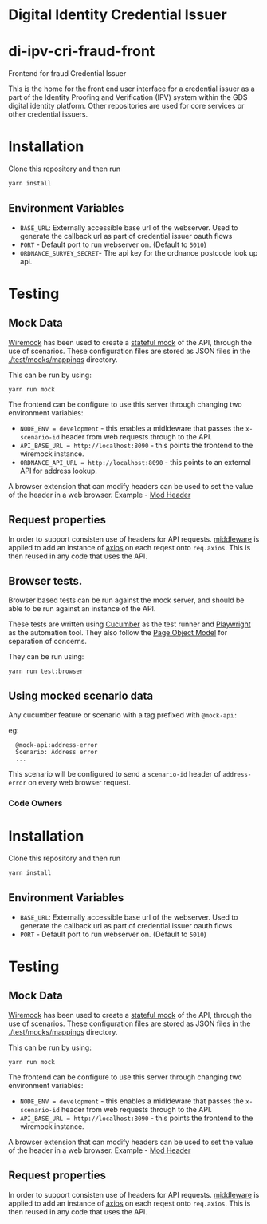 # Digital Identity Credential Issuer

# di-ipv-cri-fraud-front

Frontend for fraud Credential Issuer

This is the home for the front end user interface for a credential issuer as a part of the Identity Proofing and Verification (IPV) system within the GDS digital identity platform. Other repositories are used for core services or other credential issuers.

# Installation

Clone this repository and then run

```bash
yarn install
```

## Environment Variables

- `BASE_URL`: Externally accessible base url of the webserver. Used to generate the callback url as part of credential issuer oauth flows
- `PORT` - Default port to run webserver on. (Default to `5010`)
- `ORDNANCE_SURVEY_SECRET`- The api key for the ordnance postcode look up api.

# Testing

## Mock Data

[Wiremock](https://wiremock.org) has been used to create a [stateful mock](https://wiremock.org/docs/stateful-behaviour/) of the API, through the use of scenarios.
These configuration files are stored as JSON files in the [./test/mocks/mappings](./test/mocks/mappings) directory.

This can be run by using:

`yarn run mock`

The frontend can be configure to use this server through changing two environment variables:

- `NODE_ENV = development` - this enables a midldeware that passes the `x-scenario-id` header from web requests through to the API.
- `API_BASE_URL = http://localhost:8090` - this points the frontend to the wiremock instance.
- `ORDNANCE_API_URL = http://localhost:8090` - this points to an external API for address lookup. <!-- TODO: Move Ordnance to BE -->

A browser extension that can modify headers can be used to set the value of the header in a web browser. Example - [Mod Header](https://modheader.com)

## Request properties

In order to support consisten use of headers for API requests. [middleware](./src/lib/axios.js) is applied to add an instance of [axios](https://axios-http.com/) on each reqest onto `req.axios`. This is then reused in any code that uses the API.

## Browser tests.

Browser based tests can be run against the mock server, and should be able to be run against an instance of the API.

These tests are written using [Cucumber](https://cucumber.io/docs/installation/javascript/) as the test runner and [Playwright](https://playwright.dev/) as the automation tool. They also follow the [Page Object Model](https://playwright.dev/docs/test-pom) for separation of concerns.

They can be run using:

`yarn run test:browser`

## Using mocked scenario data

Any cucumber feature or scenario with a tag prefixed with `@mock-api:`

eg:

```
  @mock-api:address-error
  Scenario: Address error
  ...
```
This scenario will be configured to send a `scenario-id` header of `address-error` on every web browser request.

### Code Owners

# Installation

Clone this repository and then run

```bash
yarn install
```

## Environment Variables

- `BASE_URL`: Externally accessible base url of the webserver. Used to generate the callback url as part of credential issuer oauth flows
- `PORT` - Default port to run webserver on. (Default to `5010`)

# Testing

## Mock Data

[Wiremock](https://wiremock.org) has been used to create a [stateful mock](https://wiremock.org/docs/stateful-behaviour/) of the API, through the use of scenarios.
These configuration files are stored as JSON files in the [./test/mocks/mappings](./test/mocks/mappings) directory.

This can be run by using:

`yarn run mock`

The frontend can be configure to use this server through changing two environment variables:

- `NODE_ENV = development` - this enables a midldeware that passes the `x-scenario-id` header from web requests through to the API.
- `API_BASE_URL = http://localhost:8090` - this points the frontend to the wiremock instance.

A browser extension that can modify headers can be used to set the value of the header in a web browser. Example - [Mod Header](https://modheader.com)

## Request properties

In order to support consisten use of headers for API requests. [middleware](./src/lib/axios.js) is applied to add an instance of [axios](https://axios-http.com/) on each reqest onto `req.axios`. This is then reused in any code that uses the API.
